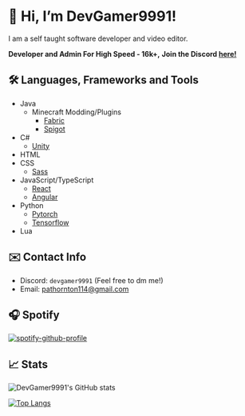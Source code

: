 # 👋 Hi, I’m DevGamer9991!

I am a self taught software developer and video editor.


**Developer and Admin For High Speed - 16k+,**
**Join the Discord [here!](https://discord.gg/highspeed)**

## 🛠️ Languages, Frameworks and Tools
- Java
  - Minecraft Modding/Plugins
    - [Fabric](https://fabricmc.net/)
    - [Spigot](https://www.spigotmc.org/)
- C# 
  - [Unity](https://unity.com/)
- HTML
- CSS 
  - [Sass](https://sass-lang.com/)
- JavaScript/TypeScript
  - [React](https://react.dev/)
  - [Angular](https://angular.io/)
- Python
  - [Pytorch](https://pytorch.org/)
  - [Tensorflow](https://www.tensorflow.org/)
- Lua

## ✉️ Contact Info
- Discord: `devgamer9991` (Feel free to dm me!)
- Email: [pathornton114@gmail.com](mailto:pathornton114@gmail.com)

## 🎧 Spotify

[![spotify-github-profile](https://spotify-github-profile.vercel.app/api/view?uid=7wg6xugd3xrjlb3edu545zucq&cover_image=false&theme=default&show_offline=true&background_color=141414&interchange=true&bar_color=53b14f&bar_color_cover=true)](https://spotify-github-profile.vercel.app/api/view?uid=7wg6xugd3xrjlb3edu545zucq&redirect=true)

## 📈 Stats

![DevGamer9991's GitHub stats](https://github-readme-stats.vercel.app/api?username=devgamer9991&show_icons=true&theme=dark)

[![Top Langs](https://github-readme-stats.vercel.app/api/top-langs/?username=devgamer9991&layout=compact)](https://github.com/DevGamer9991)
